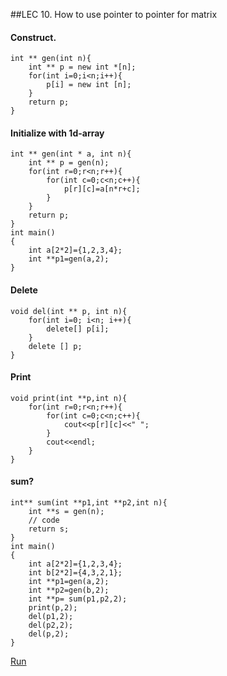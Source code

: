 ##LEC 10.
How to use pointer to pointer for matrix
#### Construct.
```
int ** gen(int n){
    int ** p = new int *[n];
    for(int i=0;i<n;i++){
        p[i] = new int [n];
    }
    return p;
}
```
#### Initialize with 1d-array
```
int ** gen(int * a, int n){
    int ** p = gen(n);
    for(int r=0;r<n;r++){
        for(int c=0;c<n;c++){
            p[r][c]=a[n*r+c];
        }
    }
    return p;
}
int main()
{
    int a[2*2]={1,2,3,4};
    int **p1=gen(a,2);
}
```
#### Delete
```
void del(int ** p, int n){
    for(int i=0; i<n; i++){
        delete[] p[i];
    }
    delete [] p;
}
```
#### Print
```
void print(int **p,int n){
    for(int r=0;r<n;r++){
        for(int c=0;c<n;c++){
            cout<<p[r][c]<<" ";
        }
        cout<<endl;
    }
}
```
#### sum?
```
int** sum(int **p1,int **p2,int n){
    int **s = gen(n);
    // code
    return s;
}
int main()
{
    int a[2*2]={1,2,3,4};
    int b[2*2]={4,3,2,1};
    int **p1=gen(a,2);
    int **p2=gen(b,2);
    int **p= sum(p1,p2,2);
    print(p,2);
    del(p1,2);
    del(p2,2);
    del(p,2);
}
```

[Run](http://cpp.sh/7cdh)







